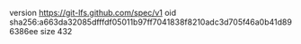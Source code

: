 version https://git-lfs.github.com/spec/v1
oid sha256:a663da32085dfffdf05011b97ff7041838f8210adc3d705f46a0b41d896386ee
size 432
